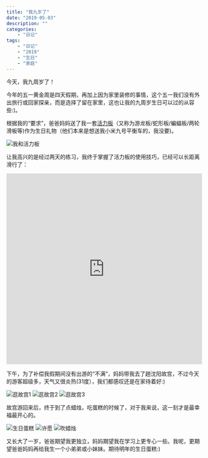 ```yaml
---
title: "我九岁了"
date: "2019-05-03"
description: ""
categories:
    - "日记"
tags:
    - "日记"
    - "2019"
    - "生日"
    - "家庭"
---
```


今天，我九周岁了！

今年的五一黄金周是四天假期，再加上因为家里装修的事情，这个五一我们没有外出旅行或回家探亲，而是选择了留在家里，这也让我的九周岁生日可以过的从容些:)。

根据我的“要求”，爸爸妈妈送了我一套[活力板](https://baike.baidu.com/item/%E6%B4%BB%E5%8A%9B%E6%9D%BF/10623198)（又称为游龙板/蛇形板/蝙蝠板/两轮滑板等)作为生日礼物（他们本来是想送我小米九号平衡车的，我没要)。

![我和活力板](http://image.tonybai.com/img/201905/diary_20190503_1.jpg)

让我高兴的是经过两天的练习，我终于掌握了活力板的使用技巧，已经可以长距离滑行了：

<iframe height=498 width=510 src='http://player.youku.com/embed/XNDE2NDg2OTU5Ng==' frameborder=0 'allowfullscreen'></iframe>

下午，为了补偿我假期间没有出游的“不满”，妈妈带我去了趟沈阳故宫，不过今天的游客超级多，天气又很炎热(31度），我们都感叹还是在家待着好:)

![逛故宫1](http://image.tonybai.com/img/201905/diary_20190503_2.jpg)
![逛故宫2](http://image.tonybai.com/img/201905/diary_20190503_3.jpg)
![逛故宫3](http://image.tonybai.com/img/201905/diary_20190503_4.jpg)

故宫游回来后，终于到了点蜡烛，吃蛋糕的时候了，对于我来说，这一刻才是最幸福最开心的。

![生日蛋糕](http://image.tonybai.com/img/201905/diary_20190503_5.jpg)
![许愿](http://image.tonybai.com/img/201905/diary_20190503_6.jpg)
![吹蜡烛](http://image.tonybai.com/img/201905/diary_20190503_7.jpg)

又长大了一岁，爸爸期望我更独立，妈妈期望我在学习上更专心一些。我呢，更期望爸爸妈妈再给我生一个小弟弟或小妹妹。期待明年的生日蛋糕:)

